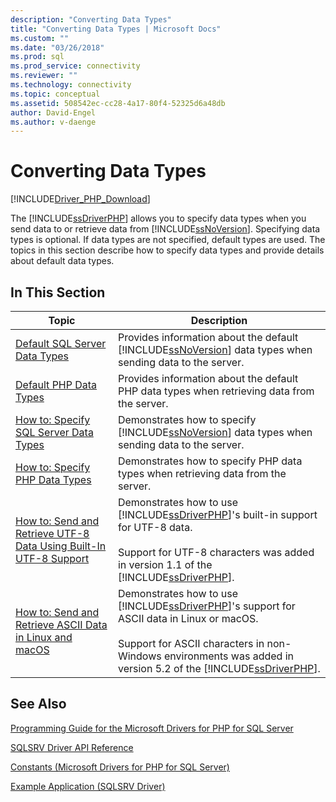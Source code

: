 ```yaml
---
description: "Converting Data Types"
title: "Converting Data Types | Microsoft Docs"
ms.custom: ""
ms.date: "03/26/2018"
ms.prod: sql
ms.prod_service: connectivity
ms.reviewer: ""
ms.technology: connectivity
ms.topic: conceptual
ms.assetid: 508542ec-cc28-4a17-80f4-52325d6a48db
author: David-Engel
ms.author: v-daenge
---
```

# Converting Data Types
[!INCLUDE[Driver_PHP_Download](../../includes/driver_php_download.md)]

The [!INCLUDE[ssDriverPHP](../../includes/ssdriverphp_md.md)] allows you to specify data types when you send data to or retrieve data from [!INCLUDE[ssNoVersion](../../includes/ssnoversion-md.md)]. Specifying data types is optional. If data types are not specified, default types are used. The topics in this section describe how to specify data types and provide details about default data types.  
  
## In This Section  
  
|Topic|Description|  
|---------|---------------|  
|[Default SQL Server Data Types](../../connect/php/default-sql-server-data-types.md)|Provides information about the default [!INCLUDE[ssNoVersion](../../includes/ssnoversion-md.md)] data types when sending data to the server.|  
|[Default PHP Data Types](../../connect/php/default-php-data-types.md)|Provides information about the default PHP data types when retrieving data from the server.|  
|[How to: Specify SQL Server Data Types](../../connect/php/how-to-specify-sql-server-data-types-when-using-the-sqlsrv-driver.md)|Demonstrates how to specify [!INCLUDE[ssNoVersion](../../includes/ssnoversion-md.md)] data types when sending data to the server.|  
|[How to: Specify PHP Data Types](../../connect/php/how-to-specify-php-data-types.md)|Demonstrates how to specify PHP data types when retrieving data from the server.|  
|[How to: Send and Retrieve UTF-8 Data Using Built-In UTF-8 Support](../../connect/php/how-to-send-and-retrieve-utf-8-data-using-built-in-utf-8-support.md)|Demonstrates how to use [!INCLUDE[ssDriverPHP](../../includes/ssdriverphp_md.md)]'s built-in support for UTF-8 data.<br /><br />Support for UTF-8 characters was added in version 1.1 of the [!INCLUDE[ssDriverPHP](../../includes/ssdriverphp_md.md)].|  
|[How to: Send and Retrieve ASCII Data in Linux and macOS](../../connect/php/how-to-send-and-retrieve-ascii-data-in-linux-mac.md)|Demonstrates how to use [!INCLUDE[ssDriverPHP](../../includes/ssdriverphp_md.md)]'s support for ASCII data in Linux or macOS.<br /><br />Support for ASCII characters in non-Windows environments was added in version 5.2 of the [!INCLUDE[ssDriverPHP](../../includes/ssdriverphp_md.md)].|
  
## See Also  
[Programming Guide for the Microsoft Drivers for PHP for SQL Server](../../connect/php/programming-guide-for-php-sql-driver.md)

[SQLSRV Driver API Reference](../../connect/php/sqlsrv-driver-api-reference.md)

[Constants &#40;Microsoft Drivers for PHP for SQL Server&#41;](../../connect/php/constants-microsoft-drivers-for-php-for-sql-server.md)

[Example Application &#40;SQLSRV Driver&#41;](../../connect/php/example-application-sqlsrv-driver.md)  
  
